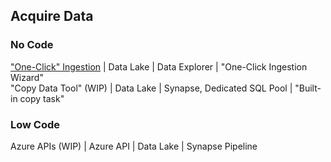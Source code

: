 ## Acquire Data

### No Code

  ["One-Click" Ingestion](AcquireData_NoCode_OneClickIngestion.md) | Data Lake | Data Explorer | "One-Click Ingestion Wizard"<br>
  "Copy Data Tool" (WIP) | Data Lake | Synapse, Dedicated SQL Pool | "Built-in copy task"

### Low Code

  Azure APIs (WIP) | Azure API | Data Lake | Synapse Pipeline
